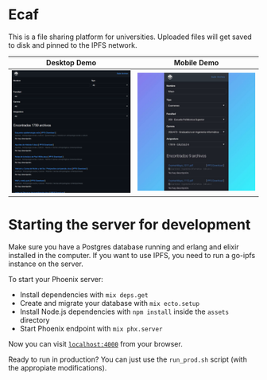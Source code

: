 # Ecaf

This is a file sharing platform for universities. Uploaded files will get saved to disk and pinned to the IPFS network.

| Desktop Demo  | Mobile Demo   |
| ------------- | ------------- |
![demo](demo.png) | ![demo](demo_mobile.jpg)

# Starting the server for development

Make sure you have a Postgres database running and erlang and elixir installed in the computer. If you want to use IPFS, you need to run a go-ipfs instance on the server.

To start your Phoenix server:

  * Install dependencies with `mix deps.get`
  * Create and migrate your database with `mix ecto.setup`
  * Install Node.js dependencies with `npm install` inside the `assets` directory
  * Start Phoenix endpoint with `mix phx.server`

Now you can visit [`localhost:4000`](http://localhost:4000) from your browser.

Ready to run in production? You can just use the `run_prod.sh` script (with the appropiate modifications).
